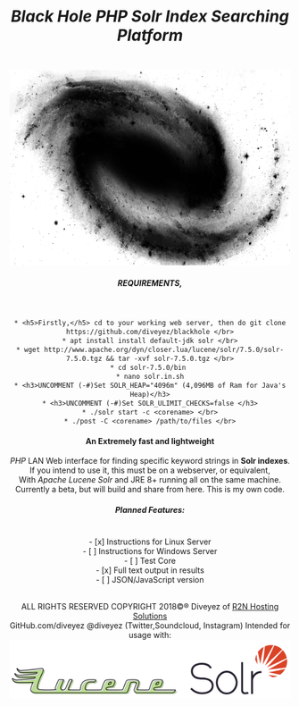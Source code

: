 <html><center>
        <h1><i>Black Hole PHP Solr Index Searching Platform</i></p></h1></br>
<img src="images/blackhole.png" height="350" width="800"></img></br>

<h5>REQUIREMENTS, <ulLinux or Windows Server with installed Webserver, GitHub, JRE8+, & Solr 7.5.0, 4+GB of RAM.</ul></h5></br>

```
* <h5>Firstly,</h5> cd to your working web server, then do git clone https://github.com/diveyez/blackhole </br>
* apt install install default-jdk solr </br>
* wget http://www.apache.org/dyn/closer.lua/lucene/solr/7.5.0/solr-7.5.0.tgz && tar -xvf solr-7.5.0.tgz </br>
* cd solr-7.5.0/bin 
* nano solr.in.sh
* <h3>UNCOMMENT (-#)Set SOLR_HEAP="4096m" (4,096MB of Ram for Java's Heap)</h3>
* <h3>UNCOMMENT (-#)Set SOLR_ULIMIT_CHECKS=false </h3>
* ./solr start -c <corename> </br>
* ./post -C <corename> /path/to/files </br>
```

<h4>An Extremely fast and lightweight</h4> <i>PHP</i> LAN Web interface for finding specific keyword strings in <b>Solr indexes</b>.</br>
If you intend to use it, this must be on a webserver, or equivalent,</br>
With <i>Apache Lucene Solr</i> and JRE 8+ running all on the same machine.</br>
Currently a beta, but will build and share from here. This is my own code.</br>

<h5><b>Planned Features:</b></h5></br>
        - [x] Instructions for Linux Server</br>
        - [ ] Instructions for Windows Server</br>
        - [ ] Test Core</br>
        - [x] Full text output in results</br>
        - [ ] JSON/JavaScript version</br>
        </br>


ALL RIGHTS RESERVED COPYRIGHT 2018©® Diveyez of <a href="https://r2nhosting.com/">R2N Hosting Solutions</a></br>
GitHub.com/diveyez @diveyez (Twitter,Soundcloud, Instagram)
Intended for usage with:</br>
        <a href="lucene.apache.org/solr"><img src="images/solr.png" /></img></a>
</html>
